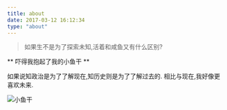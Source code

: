 ```yaml
---
title: about
date: 2017-03-12 16:12:34
type: "about"
---
```


> 如果生不是为了探索未知,活着和咸鱼又有什么区别?



** 吓得我抱起了我的小鱼干 **


如果说知政治是为了了解现在,知历史则是为了了解过去的.
相比与现在,我好像更喜欢未来.

![小鱼干](/img/xcyugj.jpg)
